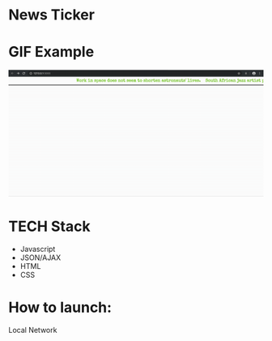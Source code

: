 # News Ticker

# GIF Example

![Alt Text](TICKER.gif)

# TECH Stack

-   Javascript
-   JSON/AJAX
-   HTML
-   CSS

# How to launch:

Local Network
